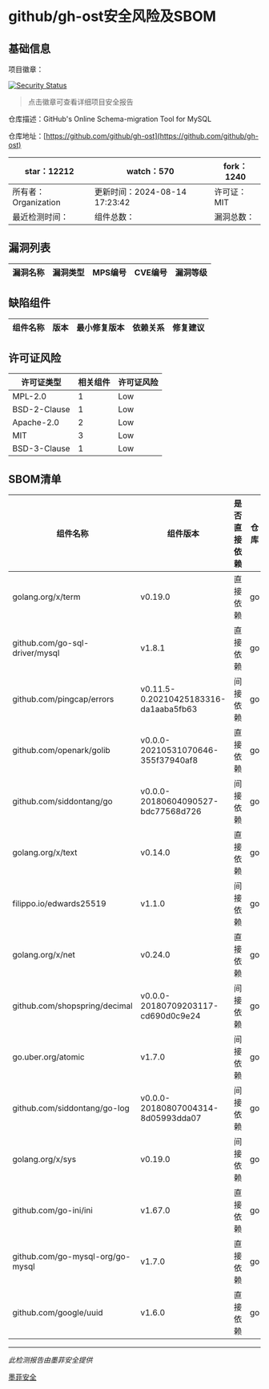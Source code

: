 # github/gh-ost安全风险及SBOM

## 基础信息

项目徽章：

[![Security Status](https://www.murphysec.com/platform3/v31/badge/1823786584968089600.svg)](https://www.murphysec.com/console/report/1700935460192911360/1823786584968089600)

> 点击徽章可查看详细项目安全报告

仓库描述：GitHub's Online Schema-migration Tool for MySQL

仓库地址：[https://github.com/github/gh-ost](https://github.com/github/gh-ost)

| star：12212 | watch：570 | fork：1240 |
| ----------- | -------------- | ------------ |
| 所有者：Organization | 更新时间：2024-08-14 17:23:42 | 许可证：MIT |
| 最近检测时间： | 组件总数： | 漏洞总数： |




## 漏洞列表

| 漏洞名称 | 漏洞类型 | MPS编号 | CVE编号 | 漏洞等级 |
| ------- | ------ | ------- | ------ | ----- |





## 缺陷组件

| 组件名称 | 版本 | 最小修复版本 | 依赖关系 | 修复建议 |
| -------- | ---- | ------------ | -------- | -------- |





## 许可证风险

| 许可证类型 | 相关组件 | 许可证风险 |
| ---------- | -------- | ---------- |
|MPL-2.0|1|Low|
|BSD-2-Clause|1|Low|
|Apache-2.0|2|Low|
|MIT|3|Low|
|BSD-3-Clause|1|Low|




## SBOM清单

| 组件名称 | 组件版本 | 是否直接依赖 | 仓库 |
| -------- | -------- | ------------ | ---- |
|golang.org/x/term|v0.19.0|直接依赖|go|
|github.com/go-sql-driver/mysql|v1.8.1|直接依赖|go|
|github.com/pingcap/errors|v0.11.5-0.20210425183316-da1aaba5fb63|间接依赖|go|
|github.com/openark/golib|v0.0.0-20210531070646-355f37940af8|直接依赖|go|
|github.com/siddontang/go|v0.0.0-20180604090527-bdc77568d726|间接依赖|go|
|golang.org/x/text|v0.14.0|直接依赖|go|
|filippo.io/edwards25519|v1.1.0|间接依赖|go|
|golang.org/x/net|v0.24.0|直接依赖|go|
|github.com/shopspring/decimal|v0.0.0-20180709203117-cd690d0c9e24|间接依赖|go|
|go.uber.org/atomic|v1.7.0|间接依赖|go|
|github.com/siddontang/go-log|v0.0.0-20180807004314-8d05993dda07|间接依赖|go|
|golang.org/x/sys|v0.19.0|间接依赖|go|
|github.com/go-ini/ini|v1.67.0|直接依赖|go|
|github.com/go-mysql-org/go-mysql|v1.7.0|直接依赖|go|
|github.com/google/uuid|v1.6.0|直接依赖|go|


------

*此检测报告由墨菲安全提供*

[墨菲安全](www.murphysec.com)